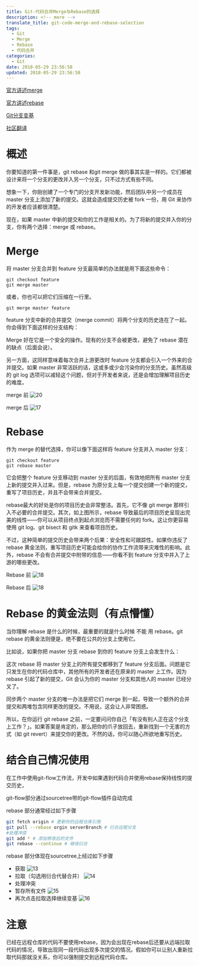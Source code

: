 ```yaml
---
title: Git-代码合并Merge与Rebase的选择
description: <!-- more -->
translate_title: git-code-merge-and-rebase-selection
tags:
  - Git
  - Merge
  - Rebase
  - 代码合并
categories:
  - Git
date: 2018-05-29 23:56:58
updated: 2018-05-29 23:56:58
---
```


[官方讲述merge](https://git-scm.com/docs/git-merge)

[官方讲述rebase](https://git-scm.com/docs/git-rebase) 

[Git分支变基](https://git-scm.com/book/zh/v2/Git-%E5%88%86%E6%94%AF-%E5%8F%98%E5%9F%BA)

[社区翻译](https://github.com/geeeeeeeeek/git-recipes/wiki/5.1-%E4%BB%A3%E7%A0%81%E5%90%88%E5%B9%B6%EF%BC%9AMerge%E3%80%81Rebase-%E7%9A%84%E9%80%89%E6%8B%A9)


# 概述
你要知道的第一件事是，git rebase 和git merge 做的事其实是一样的。它们都被设计来将一个分支的更改并入另一个分支，只不过方式有些不同。

想象一下，你刚创建了一个专门的分支开发新功能，然后团队中另一个成员在 master 分支上添加了新的提交。这就会造成提交历史被 fork 一份，用 Git 来协作的开发者应该都很清楚。

现在，如果 master 中新的提交和你的工作是相关的。为了将新的提交并入你的分支，你有两个选择：merge 或 rebase。

# Merge
将 master 分支合并到 feature 分支最简单的办法就是用下面这些命令：
```
git checkout feature
git merge master
```
或者，你也可以把它们压缩在一行里。

```
git merge master feature
```
feature 分支中新的合并提交（merge commit）将两个分支的历史连在了一起。你会得到下面这样的分支结构：


Merge 好在它是一个安全的操作。现有的分支不会被更改，避免了 rebase 潜在的缺点（后面会说）。

另一方面，这同样意味着每次合并上游更改时 feature 分支都会引入一个外来的合并提交。如果 master 非常活跃的话，这或多或少会污染你的分支历史。虽然高级的 git log 选项可以减轻这个问题，但对于开发者来说，还是会增加理解项目历史的难度。

merge 前
![20](/images/git/20.png)

merge 后
![17](/images/git/17.png)

# Rebase
作为 merge 的替代选择，你可以像下面这样将 feature 分支并入 master 分支：
```
git checkout feature
git rebase master
```
它会把整个 feature 分支移动到 master 分支的后面，有效地把所有 master 分支上新的提交并入过来。但是，rebase 为原分支上每一个提交创建一个新的提交，重写了项目历史，并且不会带来合并提交。

rebase最大的好处是你的项目历史会非常整洁。首先，它不像 git merge 那样引入不必要的合并提交。其次，如上图所示，rebase 导致最后的项目历史呈现出完美的线性——你可以从项目终点到起点浏览而不需要任何的 fork。这让你更容易使用 git log、git bisect 和 gitk 来查看项目历史。

不过，这种简单的提交历史会带来两个后果：安全性和可跟踪性。如果你违反了 rebase 黄金法则，重写项目历史可能会给你的协作工作流带来灾难性的影响。此外，rebase 不会有合并提交中附带的信息——你看不到 feature 分支中并入了上游的哪些更改。

Rebase 前
![18](/images/git/18.png)

Rebase 后
![18](/images/git/19.png)

# Rebase 的黄金法则（有点懵懂）
当你理解 rebase 是什么的时候，最重要的就是什么时候 不能 用 rebase。git rebase 的黄金法则便是，绝不要在公共的分支上使用它。

比如说，如果你把 master 分支 rebase 到你的 feature 分支上会发生什么：

这次 rebase 将 master 分支上的所有提交都移到了 feature 分支后面。问题是它只发生在你的代码仓库中，其他所有的开发者还在原来的 master 上工作。因为 rebase 引起了新的提交，Git 会认为你的 master 分支和其他人的 master 已经分叉了。

同步两个 master 分支的唯一办法是把它们 merge 到一起，导致一个额外的合并提交和两堆包含同样更改的提交。不用说，这会让人非常困惑。

所以，在你运行 git rebase 之前，一定要问问你自己「有没有别人正在这个分支上工作？」。如果答案是肯定的，那么把你的爪子放回去，重新找到一个无害的方式（如 git revert）来提交你的更改。不然的话，你可以随心所欲地重写历史。



# 结合自己情况使用

在工作中使用git-flow工作流，开发中如果遇到代码合并使用rebase保持线性的提交历史，

git-flow部分通过sourcetree带的git-flow插件自动完成

rebase 部分通常经过如下步骤
``` bash
git fetch origin # 更新你的远程仓库引用
git pull --rebase orgin serverBranch # 衍合远程分支
#处理冲突
git add * # 添加修改后的文件
git rebase --continue # 继续衍合
```

rebase 部分体现在sourcetree上经过如下步骤
- 获取
![13](/images/git/13.png)
- 拉取（勾选用衍合代替合并）
![14](/images/git/14.png)
- 处理冲突
- 暂存所有文件
![15](/images/git/15.png)
- 再次点击拉取选择继续变基
![16](/images/git/16.png)

# 注意
已经在远程仓库的代码不要使用rebase，因为会出现在rebase后还要从远端拉取代码的情况，导致出现同一段代码出现多次提交的情况。假如你可以让别人重新拉取代码那就没关系，你可以强制提交到远程代码仓库。